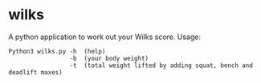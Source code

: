 # wilks

A python application to work out your Wilks score.
Usage:

    Python3 wilks.py -h  (help)
                     -b  (your body weight)
                     -t  (total weight lifted by adding squat, bench and deadlift maxes)
